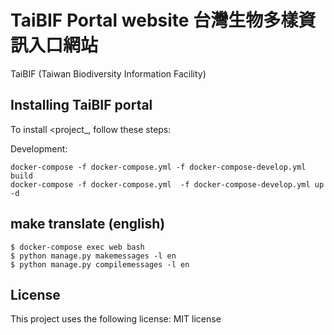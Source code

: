 # TaiBIF Portal website 台灣生物多樣資訊入口網站

TaiBIF (Taiwan Biodiversity Information Facility)

## Installing TaiBIF portal

To install <project_, follow these steps:

Development:
```
docker-compose -f docker-compose.yml -f docker-compose-develop.yml build
docker-compose -f docker-compose.yml  -f docker-compose-develop.yml up -d
```


## make translate (english)

```
$ docker-compose exec web bash
$ python manage.py makemessages -l en
$ python manage.py compilemessages -l en
```

<!--
## Contributing to <project_name>

To contribute to <project_name>, follow these steps:

1. Fork this repository.
2. Create a branch: `git checkout -b <branch_name>`.
3. Make your changes and commit them: `git commit -m '<commit_message>'`
4. Push to the original branch: `git push origin <project_name>/<location>`
5. Create the pull request.

Alternatively see the GitHub documentation on [creating a pull request](https://help.github.com/en/github/collaborating-with-issues-and-pull-requests/creating-a-pull-request).

## Contributors

Thanks to the following people who have contributed to this project:

* [@scottydocs](https://github.com/scottydocs) 📖
* [@cainwatson](https://github.com/cainwatson) 🐛
* [@calchuchesta](https://github.com/calchuchesta) 🐛

You might want to consider using something like the [All Contributors](https://github.com/all-contributors/all-contributors) specification and its [emoji key](https://allcontributors.org/docs/en/emoji-key).

## Contact

If you want to contact me you can reach me at <your_email@address.com>.
-->
## License

This project uses the following license: MIT license
